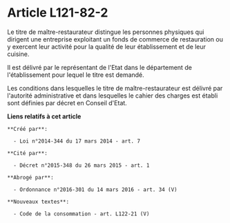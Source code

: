 # Article L121-82-2

Le titre de maître-restaurateur distingue les personnes physiques qui dirigent une entreprise exploitant un fonds de commerce
de restauration ou y exercent leur activité pour la qualité de leur établissement et de leur cuisine.

Il est délivré par le représentant de l'Etat dans le département de l'établissement pour lequel le titre est demandé.

Les conditions dans lesquelles le titre de maître-restaurateur est délivré par l'autorité administrative et dans lesquelles
le cahier des charges est établi sont définies par décret en Conseil d'Etat.

**Liens relatifs à cet article**

	**Créé par**:

	  - Loi n°2014-344 du 17 mars 2014 - art. 7

	**Cité par**:

	  - Décret n°2015-348 du 26 mars 2015 - art. 1

	**Abrogé par**:

	  - Ordonnance n°2016-301 du 14 mars 2016 - art. 34 (V)

	**Nouveaux textes**:

	  - Code de la consommation - art. L122-21 (V)
